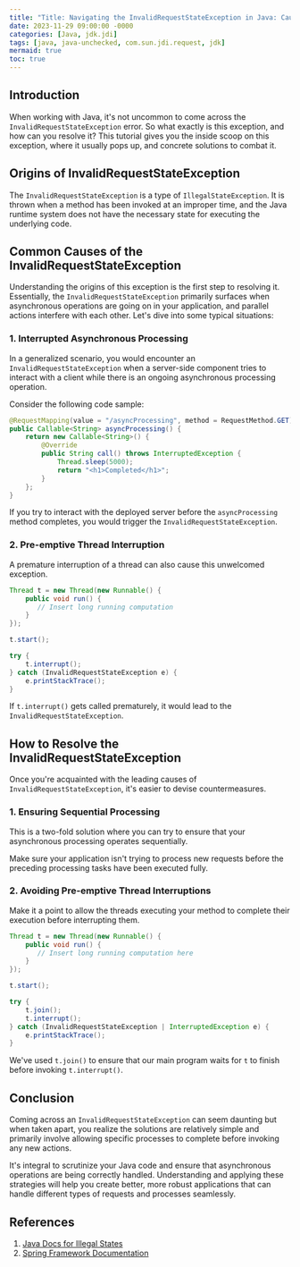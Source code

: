 ```yaml
---
title: "Title: Navigating the InvalidRequestStateException in Java: Causes, Solutions & Code Examples"
date: 2023-11-29 09:00:00 -0000
categories: [Java, jdk.jdi]
tags: [java, java-unchecked, com.sun.jdi.request, jdk]
mermaid: true
toc: true
---
```



## Introduction

When working with Java, it's not uncommon to come across the `InvalidRequestStateException` error. So what exactly is this exception, and how can you resolve it? This tutorial gives you the inside scoop on this exception, where it usually pops up, and concrete solutions to combat it.

## Origins of InvalidRequestStateException

The `InvalidRequestStateException` is a type of `IllegalStateException`. It is thrown when a method has been invoked at an improper time, and the Java runtime system does not have the necessary state for executing the underlying code.   

## Common Causes of the InvalidRequestStateException

Understanding the origins of this exception is the first step to resolving it. Essentially, the `InvalidRequestStateException` primarily surfaces when asynchronous operations are going on in your application, and parallel actions interfere with each other. Let's dive into some typical situations:

### 1. Interrupted Asynchronous Processing

In a generalized scenario, you would encounter an `InvalidRequestStateException` when a server-side component tries to interact with a client while there is an ongoing asynchronous processing operation. 

Consider the following code sample:

```java
@RequestMapping(value = "/asyncProcessing", method = RequestMethod.GET)
public Callable<String> asyncProcessing() {
    return new Callable<String>() {
        @Override
        public String call() throws InterruptedException {
            Thread.sleep(5000);
            return "<h1>Completed</h1>";
        }
    };
}
```

If you try to interact with the deployed server before the `asyncProcessing` method completes, you would trigger the `InvalidRequestStateException`.

### 2. Pre-emptive Thread Interruption

A premature interruption of a thread can also cause this unwelcomed exception. 

```java
Thread t = new Thread(new Runnable() {
    public void run() {
       // Insert long running computation
    } 
});

t.start();

try {
    t.interrupt();
} catch (InvalidRequestStateException e) {
    e.printStackTrace();
}
```

If `t.interrupt()` gets called prematurely, it would lead to the `InvalidRequestStateException`.

## How to Resolve the InvalidRequestStateException

Once you're acquainted with the leading causes of `InvalidRequestStateException`, it's easier to devise countermeasures.

### 1. Ensuring Sequential Processing

This is a two-fold solution where you can try to ensure that your asynchronous processing operates sequentially. 

Make sure your application isn't trying to process new requests before the preceding processing tasks have been executed fully. 

### 2. Avoiding Pre-emptive Thread Interruptions

Make it a point to allow the threads executing your method to complete their execution before interrupting them.

```java
Thread t = new Thread(new Runnable() {
    public void run() {
       // Insert long running computation here
    } 
});

t.start();

try {
    t.join();
    t.interrupt();
} catch (InvalidRequestStateException | InterruptedException e) {
    e.printStackTrace();
}
```
We've used `t.join()` to ensure that our main program waits for `t` to finish before invoking `t.interrupt()`.

## Conclusion

Coming across an `InvalidRequestStateException` can seem daunting but when taken apart, you realize the solutions are relatively simple and primarily involve allowing specific processes to complete before invoking any new actions. 

It's integral to scrutinize your Java code and ensure that asynchronous operations are being correctly handled. Understanding and applying these strategies will help you create better, more robust applications that can handle different types of requests and processes seamlessly.

## References
1. [Java Docs for Illegal States](https://docs.oracle.com/javase/7/docs/api/java/lang/IllegalStateException.html)
2. [Spring Framework Documentation](https://docs.spring.io/spring-framework/docs/current/javadoc-api/org/springframework/web/context/request/async/AsyncRequestTimeoutException.html)
